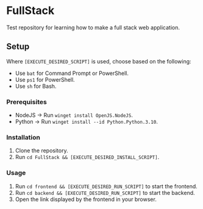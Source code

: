 # FullStack
Test repository for learning how to make a full stack web application.

## Setup
Where `[EXECUTE_DESIRED_SCRIPT]` is used, choose based on the following:
- Use `bat` for Command Prompt or PowerShell.
- Use `ps1` for PowerShell.
- Use `sh` for Bash.

### Prerequisites
- NodeJS &rightarrow; Run `winget install OpenJS.NodeJS`.
- Python &rightarrow; Run `winget install --id Python.Python.3.10`.

### Installation
1. Clone the repository.
2. Run `cd FullStack && [EXECUTE_DESIRED_INSTALL_SCRIPT]`.

### Usage
1. Run `cd frontend && [EXECUTE_DESIRED_RUN_SCRIPT]` to start the frontend.
2. Run `cd backend && [EXECUTE_DESIRED_RUN_SCRIPT]` to start the backend.
3. Open the link displayed by the frontend in your browser.
